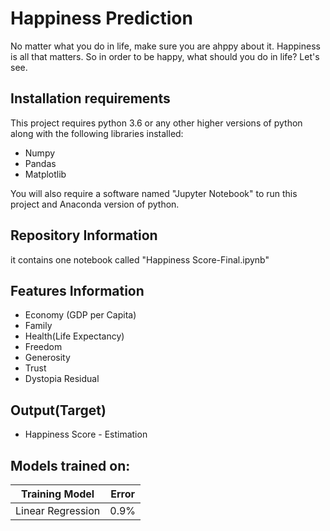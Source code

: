 # Happiness Prediction

No matter what you do in life, make sure you are ahppy about it. Happiness is all that matters.
So in order to be happy, what should you do in life?
Let's see.

## Installation requirements

This project requires python 3.6 or any other higher versions of python along with the following libraries installed:

* Numpy
* Pandas
* Matplotlib

You will also require a software named "Jupyter Notebook" to run this project and Anaconda version of python.

## Repository Information

it contains one notebook called "Happiness Score-Final.ipynb"

## Features Information

* Economy (GDP per Capita) 
* Family 
* Health(Life Expectancy)
* Freedom
* Generosity
* Trust
* Dystopia Residual

## Output(Target)

* Happiness Score - Estimation

## Models trained on:

Training Model | Error
-------------- | -----
Linear Regression | 0.9%  